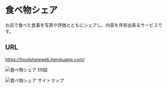 # 食べ物シェア

お店で食べた食事を写真や評価とともにシェアし、内容を共有出来るサービスです。

URL
---
https://foodshareweb.herokuapp.com/

![食べ物シェア ER図](https://user-images.githubusercontent.com/53920598/126127774-31f783fd-cff0-4a0d-9af9-6389dad582fa.png)

![食べ物シェア サイトマップ](https://user-images.githubusercontent.com/53920598/126189449-a7ce94c2-805e-4d7a-ba9d-75062813bd01.png)
